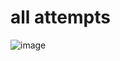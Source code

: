 # all attempts
![image](https://user-images.githubusercontent.com/83021418/147101876-8a78dd20-b886-4eb8-b959-7cf33ce93ac9.png)
